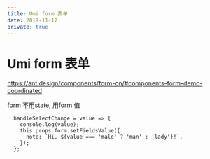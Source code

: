 ```yaml
---
title: Umi form 表单
date: 2019-11-12
private: true
---
```

# Umi form 表单
https://ant.design/components/form-cn/#components-form-demo-coordinated

form 不用state, 用form 值

      handleSelectChange = value => {
        console.log(value);
        this.props.form.setFieldsValue({
          note: `Hi, ${value === 'male' ? 'man' : 'lady'}!`,
        });
      };